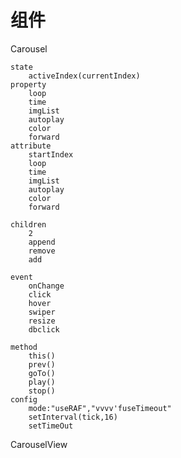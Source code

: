 # 组件
Carousel

    state
        activeIndex(currentIndex)
    property
        loop
        time
        imgList
        autoplay
        color
        forward
    attribute
        startIndex
        loop
        time
        imgList
        autoplay
        color
        forward

    children
        2
        append 
        remove 
        add

    event 
        onChange
        click
        hover
        swiper
        resize
        dbclick

    method
        this()
        prev()
        goTo()
        play()
        stop()
    config 
        mode:"useRAF","vvvv'fuseTimeout"
        setInterval(tick,16)
        setTimeOut
CarouselView